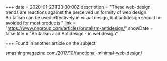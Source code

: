 +++
date = 2020-01-23T23:00:00Z
description = "These web-design trends are reactions against the perceived uniformity of web design. Brutalism can be used effectively in visual design, but antidesign should be avoided for most products."
link = "https://www.nngroup.com/articles/brutalism-antidesign/"
showDate = false
title = "Brutalism and Antidesign - in webdesign"

+++
Found in another article on the subject

[smashingmagazine.com/2017/10/functional-minimal-web-design/](https://www.smashingmagazine.com/2017/10/functional-minimal-web-design/ "https://www.smashingmagazine.com/2017/10/functional-minimal-web-design/")